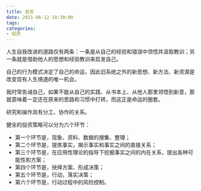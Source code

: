 ```yaml
---
title: 前言
date: 2021-06-12 18:30:00
tags:
categories:
- 投资
---
```



人生自我改进的道路仅有两条：一条是从自己的经验和错误中领悟并汲取教训；另一条就是借助他人的思想和经验教训来启发自己。

自己的行为模式决定了自己的命运，因此旧系统之外的新思想、新方法、新资源是改变现有人生境遇的唯一机会。

我时常告诫自己，如果不能从自己的实践、从书本上、从他人那里领悟到新意，那就意味着一定还在原来的思路和习惯中打转，而这正是命运的圈套。

研究和操作具有分工、协作的关系。

健全的投资策略可以分为六个环节：
- 第一个环节是，现象、资料、数据的搜集、整理；
- 第二个环节是，提炼事实，揭示事实和事实之间的直接关系；
- 第三个环节是，在应用性理论的指导下挖掘事实之间的内在关系，提出各种可能性和方案；
- 第四个环节是，抉择方案、形成决策；
- 第五个环节是，行动，落实决策；
- 第六个环节是，行动过程中的风险控制。